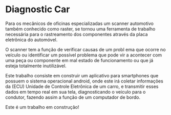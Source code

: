 # Diagnostic Car

Para os mecânicos de oficinas especializadas um scanner automotivo também conhecido como raster, se tornou uma ferramenta de trabalho necessária para o rastreamento dos componentes através da placa eletrônica do automóvel. 

O scanner tem a função de verificar causas de um probl ema que ocorre no veículo ou identificar um possível problema que pode vir a acontecer com uma peça ou componente em mal estado de funcionamento ou que já esteja totalmente inutilizável.

Este trabalho consiste em construir um aplicativo para smartphones que possuem o sistema operacional android, onde este irá coletar informações da (ECU) Unidade de Controle Eletrônica de um carro, e transmitir esses dados em tempo real em sua tela, diagnosticando o veiculo para o condutor, fazendo assim a função de um computador de bordo.

Este é um trabalho em construção!
